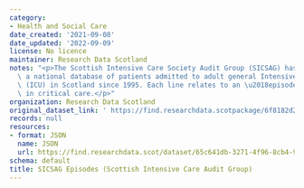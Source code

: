 ```yaml
---
category:
- Health and Social Care
date_created: '2021-09-08'
date_updated: '2022-09-09'
license: No licence
maintainer: Research Data Scotland
notes: "<p>The Scottish Intensive Care Society Audit Group (SICSAG) has maintained\
  \ a national database of patients admitted to adult general Intensive Care Units\
  \ (ICU) in Scotland since 1995. Each line relates to an \u2018episode of care\u2019\
  \ in critical care.</p>"
organization: Research Data Scotland
original_dataset_link: ' https://find.researchdata.scotpackage/6f8182d2-2993-400d-829d-b52cdb324bf3'
records: null
resources:
- format: JSON
  name: JSON
  url: https://find.researchdata.scot/dataset/65c641db-3271-4f96-8cb4-94cf9e6379b4/resource/6f8182d2-2993-400d-829d-b52cdb324bf3/download/datadictionary.json
schema: default
title: SICSAG Episodes (Scottish Intensive Care Audit Group)
---
```

